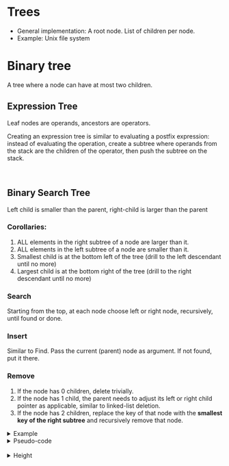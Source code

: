 # Trees 
- General implementation: A root node. List of children per node. 
- Example: Unix file system

# Binary tree
A tree where a node can have at most two children.

## Expression Tree
Leaf nodes are operands, ancestors are operators.

Creating an expression tree is similar to evaluating a postfix expression: instead of evaluating the operation, create a subtree where operands from the stack are the children of the operator, then push the subtree on the stack.

<br>

## Binary Search Tree
Left child is smaller than the parent, right-child is larger than the parent

### Corollaries: 
1. ALL elements in the right subtree of a node are larger than it. 
2. ALL elements in the left subtree of a node are smaller than it.
3. Smallest child is at the bottom left of the tree (drill to the left descendant until no more)
4. Largest child is at the bottom right of the tree (drill to the right descendant until no more)

### Search
Starting from the top, at each node choose left or right node, recursively, until found or done.

### Insert
Similar to Find. Pass the current (parent) node as argument. If not found, put it there.

### Remove
1. If the node has 0 children, delete trivially.
2. If the node has 1 child, the parent needs to adjust its left or right child pointer as applicable, similar to linked-list deletion.
3. If the node has 2 children, replace the key of that node with the **smallest key of the right subtree** and recursively remove that node.

<details>
<summary>Example</summary>

To delete "2":
1. Find "2" - has two children.
2. Find the smallest node on the right 
   1. "3" is found - has one child "4"
   2. To remove "3", left of "5" becomes "4"
3. Replace "2" with "3"


```
	      6                              6
       /     \                        /     \
      2       8                      3       8
   /      \                       /     \ 
  1        5          -->        1       5
         /                              /
       3                               4
  	    \
         4
```

</details>

<details>
<summary>Pseudo-code</summary>

```
Remove (key, node)
	if  node == null
		error
	elseif (key < node.key)
		Remove (key, node.left)
	elseif (key > node.key)
		Remove (key, node.right)
	elseif (node.left != null && node.right != null)
		// Two children
		tmpNode = FindMin(node.right)
		node.key = tmpNode.key;
		// node.data = tmpNode.data;
		Remove (tmpNode.Key, node.right)
	else
		// 0 or 1 child
		tmpNode = node;
		if (node.left == null)
			node = node.right     // This works in c++ because node is passed in as a reference to a pointer
		else if (node.right == null)
			node = node.Left;
       delete tmpNode
```

</details>
<br>
<details>
<summary>Height</summary>

```java
	/*
    class Node 
    	int data;
    	Node left;
    	Node right;
	*/
	public static int height(Node root) {        
        int leftHeight = root.left == null ? 0 : 1 + height(root.left);
        int rightHeight = root.right == null ? 0: 1 + height(root.right);
        
        if (leftHeight == 0 && rightHeight == 0) {
            return 0;
        }
        
        return leftHeight > rightHeight ? leftHeight : rightHeight;
      	
    }
```